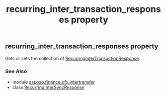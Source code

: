 ﻿---
title: recurring_inter_transaction_responses property
second_title: Aspose.Finance for Python via .NET API References
description: 
type: docs
weight: 60
url: /python-net/aspose.finance.ofx.intertransfer/recurringintersyncresponse/recurring_inter_transaction_responses/
is_root: false
---

## recurring_inter_transaction_responses property


Gets or sets the collection of [RecurringInterTransactionResponse](/finance/python-net/aspose.finance.ofx.intertransfer/recurringintertransactionresponse).

### See Also
* module [aspose.finance.ofx.intertransfer](../../)
* class [RecurringInterSyncResponse](/finance/python-net/aspose.finance.ofx.intertransfer/recurringintersyncresponse)

